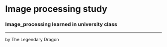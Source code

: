 # Image processing study

### Image_processing learned in university class

-------
by The Legendary Dragon
